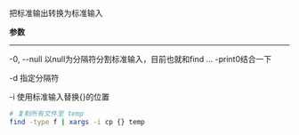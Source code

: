 把标准输出转换为标准输入

**参数**
***
-0, --null
	以null为分隔符分割标准输入，目前也就和find ... -print0结合一下

-d
	指定分隔符

-i
	使用标准输入替换{}的位置
 
```bash
# 复制所有文件至 temp
find -type f | xargs -i cp {} temp

```
